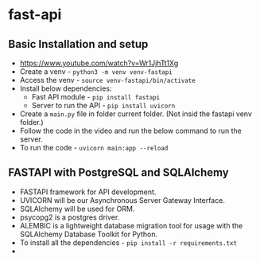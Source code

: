 # fast-api

## Basic Installation and setup
- https://www.youtube.com/watch?v=Wr1JjhTt1Xg
- Create a venv - `python3 -m venv venv-fastapi`
- Access the venv - `source venv-fastapi/bin/activate`
- Install below dependencies:
  - Fast API module - `pip install fastapi`
  - Server to run the API - `pip install uvicorn`
- Create a `main.py` file in folder current folder. (Not insid the fastapi venv folder.)
- Follow the code in the video and run the below command to run the server.
- To run the code - `uvicorn main:app --reload`

## FASTAPI with PostgreSQL and SQLAlchemy
- FASTAPI framework for API development. 
- UVICORN will be our Asynchronous Server Gateway Interface.
- SQLAlchemy will be used for ORM.
- psycopg2 is a postgres driver.
- ALEMBIC is a lightweight database migration tool for usage with the SQLAlchemy Database Toolkit for Python.
- To install all the dependencies - `pip install -r requirements.txt`
- 

